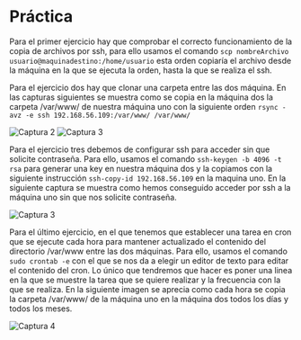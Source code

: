 # Práctica 
Para el primer ejercicio hay que comprobar el correcto funcionamiento de la copia de archivos por ssh, para ello usamos el comando `scp nombreArchivo usuario@maquinadestino:/home/usuario` esta orden copiaría el archivo desde la máquina en la que se ejecuta la orden, hasta la que se realiza el ssh.

Para el ejercicio dos hay que clonar una carpeta entre las dos máquina. En las capturas siguientes se muestra como se copia en la máquina dos la carpeta /var/www/ de nuestra máquina uno con la siguiente orden `rsync -avz -e ssh 192.168.56.109:/var/www/ /var/www/`

![Captura 2](http://imgur.com/cz0MPUa.jpg "Captura de la prueba")
![Captura 3](http://imgur.com/xV4Ook1.jpg "Captura de la prueba")

Para el ejercicio tres debemos de configurar ssh para acceder sin que solicite contraseña. Para ello, usamos el comando `ssh-keygen -b 4096 -t rsa` para generar una key en nuestra máquina dos y la copiamos con la siguiente instrucción `ssh-copy-id 192.168.56.109` en la maquina uno. En la siguiente captura se muestra como hemos conseguido acceder por ssh a la máquina uno sin que nos solicite contraseña.

![Captura 3](http://imgur.com/xysUvyK.jpg "Captura de la prueba con ssh")

Para el último ejercicio, en el que tenemos que establecer una tarea en cron que se ejecute cada hora para mantener actualizado el contenido del directorio /var/www entre las dos máquinas. Para ello, usamos el comando `sudo crontab -e` con el que se nos da a elegir un editor de texto para editar el contenido del cron. Lo único que tendremos que hacer es poner una linea en la que se muestre la tarea que se quiere realizar y la frecuencia con la que se realiza. En la siguiente imagen se aprecia como cada hora se copia la carpeta /var/www/ de la máquina uno en la máquina dos todos los días y todos los meses.

![Captura 4](http://imgur.com/CGKg9x4.jpg "Captura de la prueba con ssh")